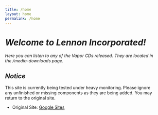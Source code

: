 ```yaml
---
title: /home
layout: home
permalink: /home
---
```


# _Welcome to Lennon Incorporated!_

_Here you can listen to any of the Vapor CDs released. They are located in the /media-downloads page._

## _Notice_
This site is currently being tested under heavy monitoring. Please ignore any unfinished or missing components as they are being added. You may return to the original site.
* Original Site: [Google Sites](https://sites.google.com/view/lennon-incorporated)
